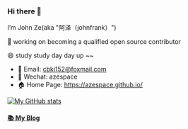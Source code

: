 ### Hi there 👋

<!--
Here are some ideas to get you started:
- 🔭 I’m currently working on ...
- 🌱 I’m currently learning ...
- 👯 I’m looking to collaborate on ...
- 🤔 I’m looking for help with ...
- 💬 Ask me about ...
- 📫 How to reach me: ...
- 😄 Pronouns: ...
- ⚡ Fun fact: ...
-->

I’m John Ze(aka "阿泽（johnfrank）") 

🔭 working on becoming a qualified open source contributor

😄 study study day day up ~~


- 📧 Email: cbkj152@foxmail.com
- 💬 Wechat: azespace
- 🏠 Home Page: https://azespace.github.io/


[![My GitHub stats](https://github-readme-stats.vercel.app/api?username=azespace&show_icons=true&count_private=false&theme=cobalt)](https://github.com/anuraghazra/github-readme-stats)

#### [📚 My Blog](https://xmspace.tech)
